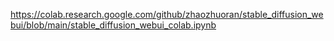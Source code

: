 https://colab.research.google.com/github/zhaozhuoran/stable_diffusion_webui/blob/main/stable_diffusion_webui_colab.ipynb
